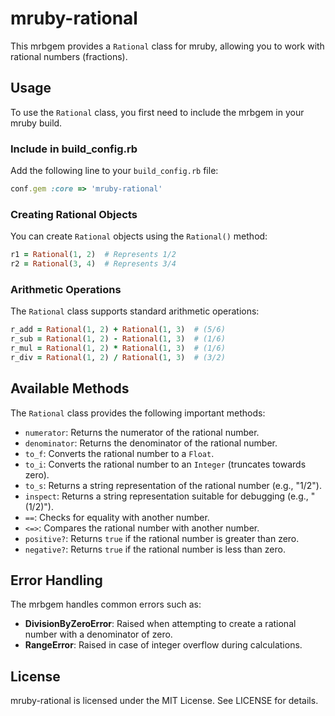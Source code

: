 # mruby-rational

This mrbgem provides a `Rational` class for mruby, allowing you to work with rational numbers (fractions).

## Usage

To use the `Rational` class, you first need to include the mrbgem in your mruby build.

### Include in build_config.rb

Add the following line to your `build_config.rb` file:

```ruby
conf.gem :core => 'mruby-rational'
```

### Creating Rational Objects

You can create `Rational` objects using the `Rational()` method:

```ruby
r1 = Rational(1, 2)  # Represents 1/2
r2 = Rational(3, 4)  # Represents 3/4
```

### Arithmetic Operations

The `Rational` class supports standard arithmetic operations:

```ruby
r_add = Rational(1, 2) + Rational(1, 3)  # (5/6)
r_sub = Rational(1, 2) - Rational(1, 3)  # (1/6)
r_mul = Rational(1, 2) * Rational(1, 3)  # (1/6)
r_div = Rational(1, 2) / Rational(1, 3)  # (3/2)
```

## Available Methods

The `Rational` class provides the following important methods:

- `numerator`: Returns the numerator of the rational number.
- `denominator`: Returns the denominator of the rational number.
- `to_f`: Converts the rational number to a `Float`.
- `to_i`: Converts the rational number to an `Integer` (truncates towards zero).
- `to_s`: Returns a string representation of the rational number (e.g., "1/2").
- `inspect`: Returns a string representation suitable for debugging (e.g., "(1/2)").
- `==`: Checks for equality with another number.
- `<=>`: Compares the rational number with another number.
- `positive?`: Returns `true` if the rational number is greater than zero.
- `negative?`: Returns `true` if the rational number is less than zero.

## Error Handling

The mrbgem handles common errors such as:

- **DivisionByZeroError**: Raised when attempting to create a rational number with a denominator of zero.
- **RangeError**: Raised in case of integer overflow during calculations.

## License

mruby-rational is licensed under the MIT License. See LICENSE for details.
